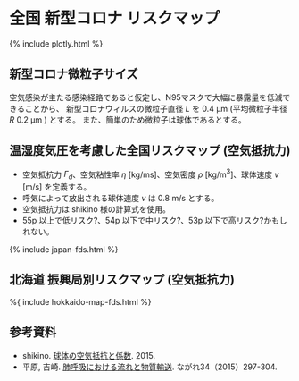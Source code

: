 # 全国 新型コロナ リスクマップ

{% include plotly.html %}

## 新型コロナ微粒子サイズ

空気感染が主たる感染経路であると仮定し、N95マスクで大幅に暴露量を低減できることから、
新型コロナウィルスの微粒子直径 $L$ を 0.4 μm (平均微粒子半径 $R$ 0.2 μm ) とする。
また、簡単のため微粒子は球体であるとする。

## 温湿度気圧を考慮した全国リスクマップ (空気抵抗力)

* 空気抵抗力 $F_d$、空気粘性率 $\eta$ [kg/ms]、空気密度 $\rho$ [kg/m${}^3$]、球体速度 $v$ [m/s] を定義する。
* 呼気によって放出される球体速度 $v$ は 0.8 m/s とする。
* 空気抵抗力は shikino 様の計算式を使用。
* 55p 以上で低リスク?、54p 以下で中リスク?、53p 以下で高リスク?かもしれない。

{% include japan-fds.html %}

## 北海道 振興局別リスクマップ (空気抵抗力)

%{ include hokkaido-map-fds.html %}

## 参考資料

* shikino. [球体の空気抵抗と係数](https://slpr.sakura.ne.jp/qp/air-resistance/). 2015.
* 平原, 吉崎. [肺呼吸における流れと物質輸送](https://www.nagare.or.jp/download/noauth.html?d=34-4tokushu5.pdf&dir=144). ながれ34（2015）297-304.

